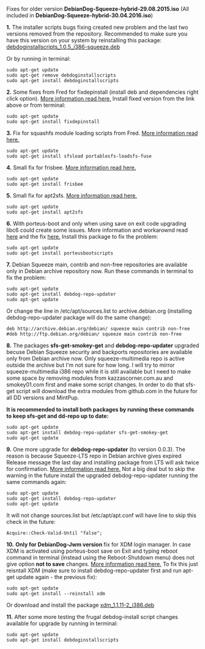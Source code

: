 Fixes for older version **DebianDog-Squeeze-hybrid-29.08.2015.iso**
(All included in **DebianDog-Squeeze-hybrid-30.04.2016.iso**)

**1.** The installer scripts bugs fixing created new problem and the last two versions removed from the repository. 
Recommended to make sure you have this version on your system by reinstalling this package: [debdoginstallscripts_1.0.5_i386-squeeze.deb](http://smokey01.com/saintless/DebianDog-Squeeze/Packages/Included/debdoginstallscripts_1.0.5_i386-squeeze.deb)

Or by running in terminal:
```
sudo apt-get update
sudo apt-get remove debdoginstallscripts
sudo apt-get install debdoginstallscripts
```

**2.** Some fixes from Fred for fixdepinstall (install deb and dependencies right click option).
[More information read here.](http://murga-linux.com/puppy/viewtopic.php?p=871384#871384)
Install fixed version from the link above or from terminal:
```
sudo apt-get update
sudo apt-get install fixdepinstall
```

**3.** Fix for squashfs module loading scripts from Fred. [More information read here.](http://murga-linux.com/puppy/viewtopic.php?p=878996#878996)
```
sudo apt-get update
sudo apt-get install sfsload portablesfs-loadsfs-fuse
```

**4.** Small fix for frisbee. [More information read here.](http://murga-linux.com/puppy/viewtopic.php?p=883158&sid=3588429564754e676ce49df134d930a8#883158)
```
sudo apt-get update
sudo apt-get install frisbee
```

**5.** Small fix for apt2sfs. [More information read here.](http://murga-linux.com/puppy/viewtopic.php?p=885536&sid=e09b92e591e85bcc4632168abdb32e5b#885536)
```
sudo apt-get update
sudo apt-get install apt2sfs
```

**6.** With porteus-boot and only when using save on exit code upgrading libc6 could create some issues. More information and workarownd read [here](http://murga-linux.com/puppy/viewtopic.php?p=889934&sid=00f59036fe7b1df6f8bc7168fe1df597#889934) and the fix [here.](http://murga-linux.com/puppy/viewtopic.php?p=890342&sid=00f59036fe7b1df6f8bc7168fe1df597#890342)
Install this package to fix the problem:
```
sudo apt-get update
sudo apt-get install porteusbootscripts

```

**7.** Debian Squeeze main, contrib and non-free repositories are available only in Debian archive repository now.
Run these commands in terminal to fix the problem:
```
sudo apt-get update
sudo apt-get install debdog-repo-updater
sudo apt-get update

```
Or change the line in /etc/apt/sources.list to archive.debian.org (installing debdog-repo-updater package will do the same change):
```
deb http://archive.debian.org/debian/ squeeze main contrib non-free
#deb http://ftp.debian.org/debian/ squeeze main contrib non-free
```

**8.** The packages **sfs-get-smokey-get** and **debdog-repo-updater** upgraded becuse Debian Squeeze security and backports repositories are available only from Debian archive now. Only squeeze-multimedia repo is active outside the archive but I'm not sure for how long. I will try to mirror squeeze-multimedia i386 repo while it is still available but I need to make some space by removing modules from kazzascorner.com.au and smokey01.com first and make some script changes. In order to do that sfs-get script will download the extra modules from github.com in the future for all DD versions and MintPup.

**It is recommended to install both packages by running these commands to keep sfs-get and dd-repo up to date:**
```
sudo apt-get update
sudo apt-get install debdog-repo-updater sfs-get-smokey-get
sudo apt-get update

```

**9.** One more upgrade for **debdog-repo-updater** (to version 0.0.3). 
The reason is because Squeeze-LTS repo in Debian archive gives expired Release message the last day and installing package from LTS will ask twice for confirmation. [More information read here.](http://murga-linux.com/puppy/viewtopic.php?p=894389&sid=bae7a5267901157c24f9041a65b5542f#894389)
Not a big deal but to skip the warning in the future install the upgraded debdog-repo-updater running the same commands again: 
```
sudo apt-get update
sudo apt-get install debdog-repo-updater
sudo apt-get update

```
It will not change sources.list but /etc/apt/apt.conf will have line to skip this check in the future:
```
Acquire::Check-Valid-Until "false";

```

**10.** **Only for DebianDog-Jwm version** fix for XDM login manager. In case XDM is activated using porteus-boot save on Exit and typing reboot command in terminal (instead using the Reboot-Shutdown menu) does not give option **not to save** changes. [More information read here.](https://github.com/DebianDog/Jessie/issues/2)
To fix this just reisntall XDM (make sure to install debdog-repo-updater first and run apt-get update again - the previous fix):
```
sudo apt-get update
sudo apt-get install --reinstall xdm

```
Or download and install the package [xdm_1.1.11-2_i386.deb](http://smokey01.com/saintless/DebianDog-Squeeze/Packages/Included/xdm_1.1.11-2_i386.deb)

**11.** After some more testing the frugal debdog-install script changes available for upgrade by running in terminal:
```
sudo apt-get update
sudo apt-get install debdoginstallscripts
```
